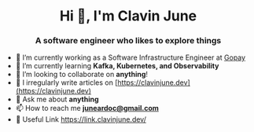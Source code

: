 <h1 align="center">Hi 👋, I'm Clavin June</h1>
<h3 align="center">A software engineer who likes to explore things</h3>

- 🔭 I’m currently working as a Software Infrastructure Engineer at [Gopay](https://gopay.co.id)
- 🌱 I’m currently learning **Kafka, Kubernetes, and Observability**
- 👯 I’m looking to collaborate on **anything**!
- 📝 I irregularly write articles on [https://clavinjune.dev](https://clavinjune.dev)
- 💬 Ask me about **anything**
- 📫 How to reach me **juneardoc@gmail.com**
- 🌴 Useful Link https://link.clavinjune.dev/
